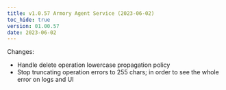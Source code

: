 ```yaml
---
title: v1.0.57 Armory Agent Service (2023-06-02)
toc_hide: true
version: 01.00.57
date: 2023-06-02
---
```


Changes:
- Handle delete operation lowercase propagation policy
- Stop truncating operation errors to 255 chars; in order to see the whole error on logs and UI

